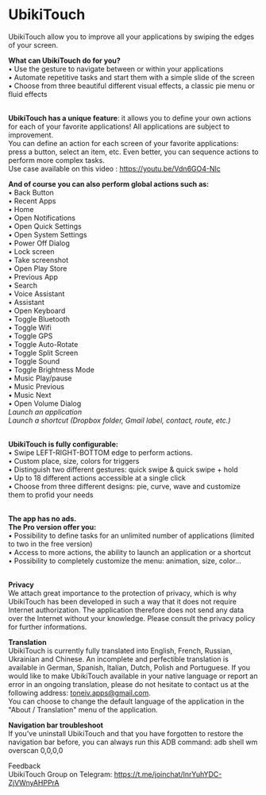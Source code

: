 # UbikiTouch
UbikiTouch allow you to improve all your applications by swiping the edges of your screen. 

<b>What can UbikiTouch do for you?</b><br>
&bull; Use the gesture to navigate between or within your applications<br>
&bull; Automate repetitive tasks and start them with a simple slide of the screen<br>
&bull; Choose from three beautiful different visual effects, a classic pie menu or fluid effects<br><br>

<b>UbikiTouch has a unique feature</b>: it allows you to define your own actions for each of your favorite applications! All applications are subject to improvement.<br>
You can define an action for each screen of your favorite applications: press a button, select an item, etc. Even better, you can sequence actions to perform more complex tasks.<br>
Use case available on this video : <a href="https://youtu.be/Vdn6GO4-Nlc" target="_blank">https://youtu.be/Vdn6GO4-Nlc</a><br>

<b>And of course you can also perform global actions such as:</b><br>
&bull; Back Button<br>
&bull; Recent Apps<br>
&bull; Home<br>
&bull; Open Notifications<br>
&bull; Open Quick Settings<br>
&bull; Open System Settings<br>
&bull; Power Off Dialog<br>
&bull; Lock screen<br>
&bull; Take screenshot<br>
&bull; Open Play Store<br>
&bull; Previous App<br>
&bull; Search<br>
&bull; Voice Assistant<br>
&bull; Assistant<br>
&bull; Open Keyboard<br>
&bull; Toggle Bluetooth<br>
&bull; Toggle Wifi<br>
&bull; Toggle GPS<br>
&bull; Toggle Auto-Rotate<br>
&bull; Toggle Split Screen<br>
&bull; Toggle Sound<br>
&bull; Toggle Brightness Mode<br>
&bull; Music Play/pause<br>
&bull; Music Previous<br>
&bull; Music Next<br>
&bull; Open Volume Dialog<br>
<i>Launch an application</i><br>
<i>Launch a shortcut (Dropbox folder, Gmail label, contact, route, etc.)</i><br><br>

<b>UbikiTouch is fully configurable: </b><br>
&bull; Swipe LEFT-RIGHT-BOTTOM edge to perform actions.<br>
&bull; Custom place, size, colors for triggers<br>
&bull; Distinguish two different gestures: quick swipe & quick swipe + hold<br>
&bull; Up to 18 different actions accessible at a single click<br>
&bull; Choose from three different designs: pie, curve, wave and customize them to profid your needs<br><br>

<b>The app has no ads.</b><br>
<b>The Pro version offer you:</b><br>
&bull; Possibility to define tasks for an unlimited number of applications (limited to two in the free version)<br>
&bull; Access to more actions, the ability to launch an application or a shortcut<br>
&bull; Possibility to completely customize the menu: animation, size, color...<br><br>

<b>Privacy</b><br>
We attach great importance to the protection of privacy, which is why UbikiTouch has been developed in such a way that it does not require Internet authorization. The application therefore does not send any data over the Internet without your knowledge. Please consult the privacy policy for further informations.<br>

<b>Translation</b><br>
UbikiTouch is currently fully translated into English, French, Russian, Ukrainian and Chinese. An incomplete and perfectible translation is available in German, Spanish, Italian, Dutch, Polish and Portuguese. If you would like to make UbikiTouch available in your native language or report an error in an ongoing translation, please do not hesitate to contact us at the following address: toneiv.apps@gmail.com.<br>
You can choose to change the default language of the application in the "About / Translation" menu of the application.<br>

<b>Navigation bar troubleshoot</b><br>
If you've uninstall UbikiTouch and that you have forgotten to restore the navigation bar before, you can always run this ADB command:
adb shell wm overscan 0,0,0,0<br>

Feedback<br>
UbikiTouch Group on Telegram: <a href="https://t.me/joinchat/InrYuhYDC-ZjVWnyAHPPrA">https://t.me/joinchat/InrYuhYDC-ZjVWnyAHPPrA</a><br>
